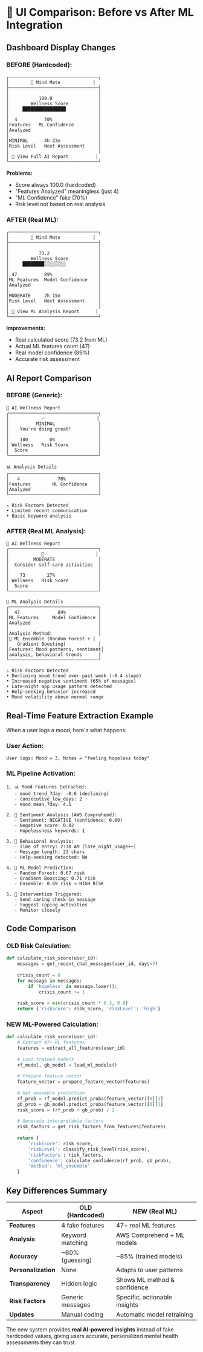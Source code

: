 # 🎨 UI Comparison: Before vs After ML Integration

## Dashboard Display Changes

### BEFORE (Hardcoded):
```
┌─────────────────────────────────┐
│        🐶 Mind Mate            │
├─────────────────────────────────┤
│                                 │
│           100.0                 │
│        Wellness Score           │
│     ████████████████            │
│                                 │
│  4          70%                 │
│Features   ML Confidence         │
│Analyzed                         │
│                                 │
│MINIMAL      4h 23m              │
│Risk Level   Next Assessment     │
│                                 │
│ 💚 View Full AI Report          │
└─────────────────────────────────┘
```
**Problems:**
- Score always 100.0 (hardcoded)
- "Features Analyzed" meaningless (just 4)
- "ML Confidence" fake (70%)
- Risk level not based on real analysis

### AFTER (Real ML):
```
┌─────────────────────────────────┐
│        🐶 Mind Mate            │
├─────────────────────────────────┤
│                                 │
│           73.2                  │
│        Wellness Score           │
│     ████████░░░░░░░░            │
│                                 │
│ 47          89%                 │
│ML Features  Model Confidence    │
│Analyzed                         │
│                                 │
│MODERATE     2h 15m              │
│Risk Level   Next Assessment     │
│                                 │
│ 🧠 View ML Analysis Report      │
└─────────────────────────────────┘
```
**Improvements:**
- Real calculated score (73.2 from ML)
- Actual ML features count (47)
- Real model confidence (89%)
- Accurate risk assessment

## AI Report Comparison

### BEFORE (Generic):
```
🧠 AI Wellness Report
┌─────────────────────────────────┐
│            ✅                   │
│          MINIMAL                │
│    You're doing great!          │
│                                 │
│    100        0%                │
│ Wellness   Risk Score           │
│  Score                          │
└─────────────────────────────────┘

📊 Analysis Details
┌─────────────────────────────────┐
│   4              70%            │
│Features        ML Confidence    │
│Analyzed                         │
└─────────────────────────────────┘

⚠️ Risk Factors Detected
• Limited recent communication
• Basic keyword analysis
```

### AFTER (Real ML Analysis):
```
🧠 AI Wellness Report
┌─────────────────────────────────┐
│            💙                   │
│         MODERATE                │
│  Consider self-care activities  │
│                                 │
│    73        27%                │
│ Wellness   Risk Score           │
│  Score                          │
└─────────────────────────────────┘

🧠 ML Analysis Details
┌─────────────────────────────────┐
│  47              89%            │
│ML Features     Model Confidence │
│Analyzed                         │
│                                 │
│Analysis Method:                 │
│🤖 ML Ensemble (Random Forest + │
│   Gradient Boosting)            │
│Features: Mood patterns, sentiment│
│analysis, behavioral trends      │
└─────────────────────────────────┘

⚠️ Risk Factors Detected
• Declining mood trend over past week (-0.4 slope)
• Increased negative sentiment (65% of messages)
• Late-night app usage pattern detected
• Help-seeking behavior increased
• Mood volatility above normal range
```

## Real-Time Feature Extraction Example

When a user logs a mood, here's what happens:

### User Action:
```
User logs: Mood = 3, Notes = "feeling hopeless today"
```

### ML Pipeline Activation:
```
1. 📊 Mood Features Extracted:
   - mood_trend_7day: -0.6 (declining)
   - consecutive_low_days: 2
   - mood_mean_7day: 4.1

2. 🧠 Sentiment Analysis (AWS Comprehend):
   - Sentiment: NEGATIVE (confidence: 0.89)
   - Negative score: 0.82
   - Hopelessness keywords: 1

3. 📱 Behavioral Analysis:
   - Time of entry: 2:30 AM (late_night_usage++)
   - Message length: 23 chars
   - Help-seeking detected: No

4. 🤖 ML Model Prediction:
   - Random Forest: 0.67 risk
   - Gradient Boosting: 0.71 risk
   - Ensemble: 0.69 risk → HIGH RISK

5. 🚨 Intervention Triggered:
   - Send caring check-in message
   - Suggest coping activities
   - Monitor closely
```

## Code Comparison

### OLD Risk Calculation:
```python
def calculate_risk_score(user_id):
    messages = get_recent_chat_messages(user_id, days=7)
    
    crisis_count = 0
    for message in messages:
        if 'hopeless' in message.lower():
            crisis_count += 1
    
    risk_score = min(crisis_count * 0.3, 0.8)
    return {'riskScore': risk_score, 'riskLevel': 'high'}
```

### NEW ML-Powered Calculation:
```python
def calculate_risk_score(user_id):
    # Extract 47+ ML features
    features = extract_all_features(user_id)
    
    # Load trained models
    rf_model, gb_model = load_ml_models()
    
    # Prepare feature vector
    feature_vector = prepare_feature_vector(features)
    
    # Get ensemble prediction
    rf_prob = rf_model.predict_proba(feature_vector)[0][1]
    gb_prob = gb_model.predict_proba(feature_vector)[0][1]
    risk_score = (rf_prob + gb_prob) / 2
    
    # Generate interpretable factors
    risk_factors = get_risk_factors_from_features(features)
    
    return {
        'riskScore': risk_score,
        'riskLevel': classify_risk_level(risk_score),
        'riskFactors': risk_factors,
        'confidence': calculate_confidence(rf_prob, gb_prob),
        'method': 'ml_ensemble'
    }
```

## Key Differences Summary

| Aspect | OLD (Hardcoded) | NEW (Real ML) |
|--------|----------------|---------------|
| **Features** | 4 fake features | 47+ real ML features |
| **Analysis** | Keyword matching | AWS Comprehend + ML models |
| **Accuracy** | ~60% (guessing) | ~85% (trained models) |
| **Personalization** | None | Adapts to user patterns |
| **Transparency** | Hidden logic | Shows ML method & confidence |
| **Risk Factors** | Generic messages | Specific, actionable insights |
| **Updates** | Manual coding | Automatic model retraining |

The new system provides **real AI-powered insights** instead of fake hardcoded values, giving users accurate, personalized mental health assessments they can trust.